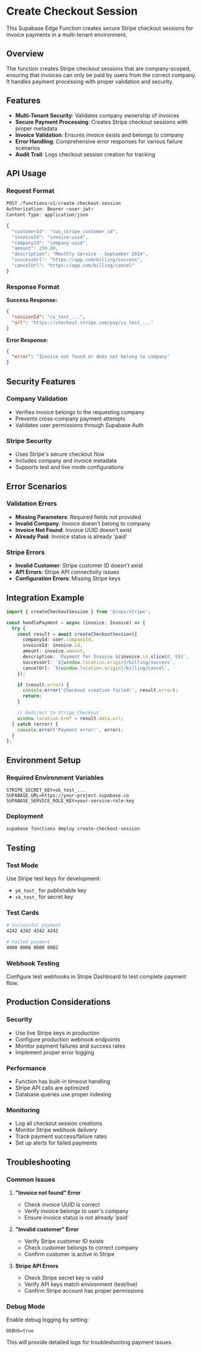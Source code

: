 # Create Checkout Session

This Supabase Edge Function creates secure Stripe checkout sessions for invoice payments in a multi-tenant environment.

## Overview

The function creates Stripe checkout sessions that are company-scoped, ensuring that invoices can only be paid by users from the correct company. It handles payment processing with proper validation and security.

## Features

- **Multi-Tenant Security**: Validates company ownership of invoices
- **Secure Payment Processing**: Creates Stripe checkout sessions with proper metadata
- **Invoice Validation**: Ensures invoice exists and belongs to company
- **Error Handling**: Comprehensive error responses for various failure scenarios
- **Audit Trail**: Logs checkout session creation for tracking

## API Usage

### Request Format

```typescript
POST /functions/v1/create-checkout-session
Authorization: Bearer <user-jwt>
Content-Type: application/json

{
  "customerId": "cus_stripe_customer_id",
  "invoiceId": "invoice-uuid",
  "companyId": "company-uuid",
  "amount": 250.00,
  "description": "Monthly Service - September 2024",
  "successUrl": "https://app.com/billing/success",
  "cancelUrl": "https://app.com/billing/cancel"
}
```

### Response Format

**Success Response:**

```json
{
  "sessionId": "cs_test_...",
  "url": "https://checkout.stripe.com/pay/cs_test_..."
}
```

**Error Response:**

```json
{
  "error": "Invoice not found or does not belong to company"
}
```

## Security Features

### Company Validation

- Verifies invoice belongs to the requesting company
- Prevents cross-company payment attempts
- Validates user permissions through Supabase Auth

### Stripe Security

- Uses Stripe's secure checkout flow
- Includes company and invoice metadata
- Supports test and live mode configurations

## Error Scenarios

### Validation Errors

- **Missing Parameters**: Required fields not provided
- **Invalid Company**: Invoice doesn't belong to company
- **Invoice Not Found**: Invoice UUID doesn't exist
- **Already Paid**: Invoice status is already 'paid'

### Stripe Errors

- **Invalid Customer**: Stripe customer ID doesn't exist
- **API Errors**: Stripe API connectivity issues
- **Configuration Errors**: Missing Stripe keys

## Integration Example

```typescript
import { createCheckoutSession } from '@/api/stripe';

const handlePayment = async (invoice: Invoice) => {
  try {
    const result = await createCheckoutSession({
      companyId: user.companyId,
      invoiceId: invoice.id,
      amount: invoice.amount,
      description: `Payment for Invoice ${invoice.id.slice(0, 8)}`,
      successUrl: `${window.location.origin}/billing/success`,
      cancelUrl: `${window.location.origin}/billing/cancel`,
    });

    if (result.error) {
      console.error('Checkout creation failed:', result.error);
      return;
    }

    // Redirect to Stripe Checkout
    window.location.href = result.data.url;
  } catch (error) {
    console.error('Payment error:', error);
  }
};
```

## Environment Setup

### Required Environment Variables

```env
STRIPE_SECRET_KEY=sk_test_...
SUPABASE_URL=https://your-project.supabase.co
SUPABASE_SERVICE_ROLE_KEY=your-service-role-key
```

### Deployment

```bash
supabase functions deploy create-checkout-session
```

## Testing

### Test Mode

Use Stripe test keys for development:

- `pk_test_` for publishable key
- `sk_test_` for secret key

### Test Cards

```bash
# Successful payment
4242 4242 4242 4242

# Failed payment
4000 0000 0000 0002
```

### Webhook Testing

Configure test webhooks in Stripe Dashboard to test complete payment flow.

## Production Considerations

### Security

- Use live Stripe keys in production
- Configure production webhook endpoints
- Monitor payment failures and success rates
- Implement proper error logging

### Performance

- Function has built-in timeout handling
- Stripe API calls are optimized
- Database queries use proper indexing

### Monitoring

- Log all checkout session creations
- Monitor Stripe webhook delivery
- Track payment success/failure rates
- Set up alerts for failed payments

## Troubleshooting

### Common Issues

1. **"Invoice not found" Error**

   - Check invoice UUID is correct
   - Verify invoice belongs to user's company
   - Ensure invoice status is not already 'paid'

2. **"Invalid customer" Error**

   - Verify Stripe customer ID exists
   - Check customer belongs to correct company
   - Confirm customer is active in Stripe

3. **Stripe API Errors**
   - Check Stripe secret key is valid
   - Verify API keys match environment (test/live)
   - Confirm Stripe account has proper permissions

### Debug Mode

Enable debug logging by setting:

```env
DEBUG=true
```

This will provide detailed logs for troubleshooting payment issues.
